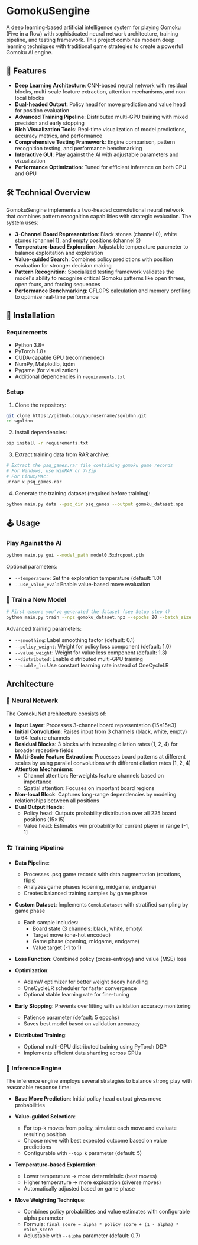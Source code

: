 # GomokuSengine

A deep learning-based artificial intelligence system for playing Gomoku (Five in a Row) with sophisticated neural network architecture, training pipeline, and testing framework. This project combines modern deep learning techniques with traditional game strategies to create a powerful Gomoku AI engine.


## 🚀 Features

- **Deep Learning Architecture**: CNN-based neural network with residual blocks, multi-scale feature extraction, attention mechanisms, and non-local blocks
- **Dual-headed Output**: Policy head for move prediction and value head for position evaluation
- **Advanced Training Pipeline**: Distributed multi-GPU training with mixed precision and early stopping
- **Rich Visualization Tools**: Real-time visualization of model predictions, accuracy metrics, and performance
- **Comprehensive Testing Framework**: Engine comparison, pattern recognition testing, and performance benchmarking
- **Interactive GUI**: Play against the AI with adjustable parameters and visualization
- **Performance Optimization**: Tuned for efficient inference on both CPU and GPU

## 🛠️ Technical Overview

GomokuSengine implements a two-headed convolutional neural network that combines pattern recognition capabilities with strategic evaluation. The system uses:

- **3-Channel Board Representation**: Black stones (channel 0), white stones (channel 1), and empty positions (channel 2)
- **Temperature-based Exploration**: Adjustable temperature parameter to balance exploitation and exploration
- **Value-guided Search**: Combines policy predictions with position evaluation for stronger decision making
- **Pattern Recognition**: Specialized testing framework validates the model's ability to recognize critical Gomoku patterns like open threes, open fours, and forcing sequences
- **Performance Benchmarking**: GFLOPS calculation and memory profiling to optimize real-time performance

## 🔧 Installation

### Requirements

- Python 3.8+
- PyTorch 1.8+
- CUDA-capable GPU (recommended)
- NumPy, Matplotlib, tqdm
- Pygame (for visualization)
- Additional dependencies in `requirements.txt`

### Setup

1. Clone the repository:
```bash
git clone https://github.com/yourusername/sgoldnn.git
cd sgoldnn
```

2. Install dependencies:
```bash
pip install -r requirements.txt
```

3. Extract training data from RAR archive:
```bash
# Extract the psq_games.rar file containing gomoku game records
# For Windows, use WinRAR or 7-Zip
# For Linux/Mac:
unrar x psq_games.rar
```

4. Generate the training dataset (required before training):
```bash
python main.py data --psq_dir psq_games --output gomoku_dataset.npz
```

## 🕹️ Usage

### Play Against the AI

```bash
python main.py gui --model_path model0.5xdropout.pth
```
Optional parameters:
- `--temperature`: Set the exploration temperature (default: 1.0)
- `--use_value_eval`: Enable value-based move evaluation

### 🧠 Train a New Model

```bash
# First ensure you've generated the dataset (see Setup step 4)
python main.py train --npz gomoku_dataset.npz --epochs 20 --batch_size 128 --lr 0.001
```

Advanced training parameters:
- `--smoothing`: Label smoothing factor (default: 0.1)
- `--policy_weight`: Weight for policy loss component (default: 1.0)
- `--value_weight`: Weight for value loss component (default: 1.3)
- `--distributed`: Enable distributed multi-GPU training
- `--stable_lr`: Use constant learning rate instead of OneCycleLR


## Architecture

### 🧬 Neural Network

The GomokuNet architecture consists of:

- **Input Layer**: Processes 3-channel board representation (15×15×3)
- **Initial Convolution**: Raises input from 3 channels (black, white, empty) to 64 feature channels
- **Residual Blocks**: 3 blocks with increasing dilation rates (1, 2, 4) for broader receptive fields
- **Multi-Scale Feature Extraction**: Processes board patterns at different scales by using parallel convolutions with different dilation rates (1, 2, 4)
- **Attention Mechanisms**: 
  - Channel attention: Re-weights feature channels based on importance
  - Spatial attention: Focuses on important board regions
- **Non-local Block**: Captures long-range dependencies by modeling relationships between all positions
- **Dual Output Heads**:
  - Policy head: Outputs probability distribution over all 225 board positions (15×15)
  - Value head: Estimates win probability for current player in range [-1, 1]

### 🏗 Training Pipeline

- **Data Pipeline**: 
  - Processes .psq game records with data augmentation (rotations, flips)
  - Analyzes game phases (opening, midgame, endgame)
  - Creates balanced training samples by game phase

- **Custom Dataset**: Implements `GomokuDataset` with stratified sampling by game phase
  - Each sample includes:
    - Board state (3 channels: black, white, empty)
    - Target move (one-hot encoded)
    - Game phase (opening, midgame, endgame)
    - Value target (-1 to 1)

- **Loss Function**: Combined policy (cross-entropy) and value (MSE) loss

- **Optimization**: 
  - AdamW optimizer for better weight decay handling
  - OneCycleLR scheduler for faster convergence
  - Optional stable learning rate for fine-tuning

- **Early Stopping**: Prevents overfitting with validation accuracy monitoring
  - Patience parameter (default: 5 epochs)
  - Saves best model based on validation accuracy

- **Distributed Training**: 
  - Optional multi-GPU distributed training using PyTorch DDP
  - Implements efficient data sharding across GPUs

### 🧮 Inference Engine
The inference engine employs several strategies to balance strong play with reasonable response time:
- **Base Move Prediction**: Initial policy head output gives move probabilities
- **Value-guided Selection**:
  - For top-k moves from policy, simulate each move and evaluate resulting position
  - Choose move with best expected outcome based on value predictions
  - Configurable with `--top_k` parameter (default: 5)

- **Temperature-based Exploration**: 
  - Lower temperature → more deterministic (best moves)
  - Higher temperature → more exploration (diverse moves)
  - Automatically adjusted based on game phase

- **Move Weighting Technique**:
  - Combines policy probabilities and value estimates with configurable alpha parameter
  - Formula: `final_score = alpha * policy_score + (1 - alpha) * value_score`
  - Adjustable with `--alpha` parameter (default: 0.7)
